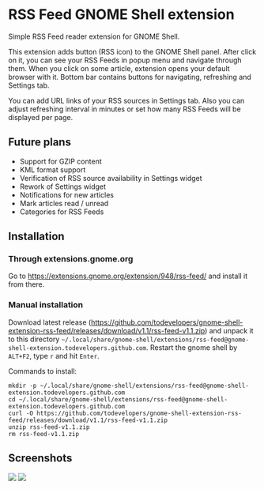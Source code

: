# RSS Feed GNOME Shell extension

Simple RSS Feed reader extension for GNOME Shell.

This extension adds button (RSS icon) to the GNOME Shell panel. After click on it, you can see your RSS Feeds in popup menu and navigate through them. When you click on some article, extension opens your default browser with it. Bottom bar contains buttons for navigating, refreshing and Settings tab.

You can add URL links of your RSS sources in Settings tab. Also you can adjust refreshing interval in minutes or set how many RSS Feeds will be displayed per page.

## Future plans

* Support for GZIP content
* KML format support
* Verification of RSS source availability in Settings widget
* Rework of Settings widget
* Notifications for new articles
* Mark articles read / unread
* Categories for RSS Feeds

## Installation

### Through extensions.gnome.org

Go to https://extensions.gnome.org/extension/948/rss-feed/ and install it from there.

### Manual installation

Download latest release (https://github.com/todevelopers/gnome-shell-extension-rss-feed/releases/download/v1.1/rss-feed-v1.1.zip) and unpack it to this directory `~/.local/share/gnome-shell/extensions/rss-feed@gnome-shell-extension.todevelopers.github.com`. Restart the gnome shell by `ALT+F2`, type `r` and hit `Enter`.

Commands to install:
```
mkdir -p ~/.local/share/gnome-shell/extensions/rss-feed@gnome-shell-extension.todevelopers.github.com
cd ~/.local/share/gnome-shell/extensions/rss-feed@gnome-shell-extension.todevelopers.github.com
curl -O https://github.com/todevelopers/gnome-shell-extension-rss-feed/releases/download/v1.1/rss-feed-v1.1.zip
unzip rss-feed-v1.1.zip
rm rss-feed-v1.1.zip
```

## Screenshots

![](http://i.imgur.com/EzCf7ih.png)
![](http://i.imgur.com/YohFb6F.png)
